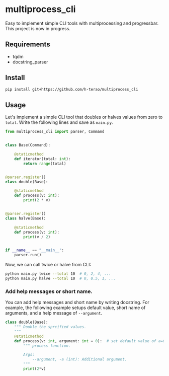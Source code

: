 # multiprocess_cli
Easy to implement simple CLI tools with multiprocessing and progressbar.
This project is now in progress.

## Requirements
- tqdm
- docstring_parser

## Install
```bash 
pip install git+https://github.com/h-terao/multiprocess_cli
```

## Usage

Let's implement a simple CLI tool that doubles or halves values from zero to `total`. 
Write the following lines and save as `main.py`.

```python
from multiprocess_cli import parser, Command


class Base(Command):

    @staticmethod
    def iterator(total: int):
        return range(total)


@parser.register()
class double(Base):

    @staticmethod
    def process(v: int):
        print(2 * v)


@parser.register()
class halve(Base):

    @staticmethod
    def process(v: int):
        print(v / 2)


if __name__ == "__main__":
    parser.run()
```

Now, we can call twice or halve from CLI:

```bash
python main.py twice --total 10  # 0, 2, 4, ...
python main.py halve --total 10  # 0, 0.5, 1, ...
```

### Add help messages or short name.

You can add help messages and short name by writing docstring.
For example, the following example setups default value, short name of arguments, and a help message of `--argument`.

```python
class double(Base):
    """ Double the sprcified values.
    """
    @staticmethod
    def process(v: int, argument: int = 0):  # set default value of a=0 
        """ process function.

        Args:
            --argument, -a (int): Additional argument.
        """
        print(2*v)
```

